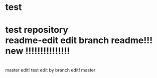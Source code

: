 # test
test repository
<BR>readme-edit
edit branch readme!!!
<BR>
new !!!!!!!!!!!!!!!
=======
<BR>
master edit!
test edit by branch edit!
master

